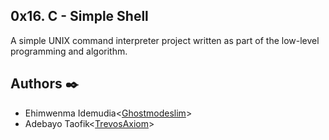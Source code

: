 ## 0x16. C - Simple Shell

A simple UNIX command interpreter project written as part of the low-level programming and algorithm.


## Authors :black_nib:

* Ehimwenma Idemudia<[Ghostmodeslim](https://github.com/Ghostmodeslim)>
* Adebayo Taofik<[TrevosAxiom](https://github.com/TrevosAxiom)>
